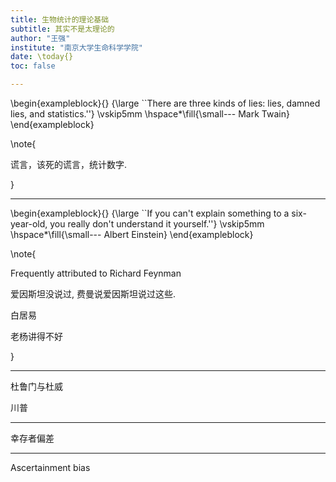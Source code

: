 ```yaml
---
title: 生物统计的理论基础
subtitle: 其实不是太理论的
author: "王强"
institute: "南京大学生命科学学院"
date: \today{}
toc: false

---
```


\begin{exampleblock}{}
    {\large ``There are three kinds of lies: lies, damned lies, and statistics.''}
    \vskip5mm
    \hspace*\fill{\small--- Mark Twain}
\end{exampleblock}

\note{

谎言，该死的谎言，统计数字.

}

---

\begin{exampleblock}{}
    {\large ``If you can't explain something to a six-year-old, you really don't understand it yourself.''}
    \vskip5mm
    \hspace*\fill{\small--- Albert Einstein}
\end{exampleblock}

\note{

Frequently attributed to Richard Feynman

爱因斯坦没说过, 费曼说爱因斯坦说过这些.

白居易

老杨讲得不好

}

---

杜鲁门与杜威

川普

---

幸存者偏差

---

Ascertainment bias

